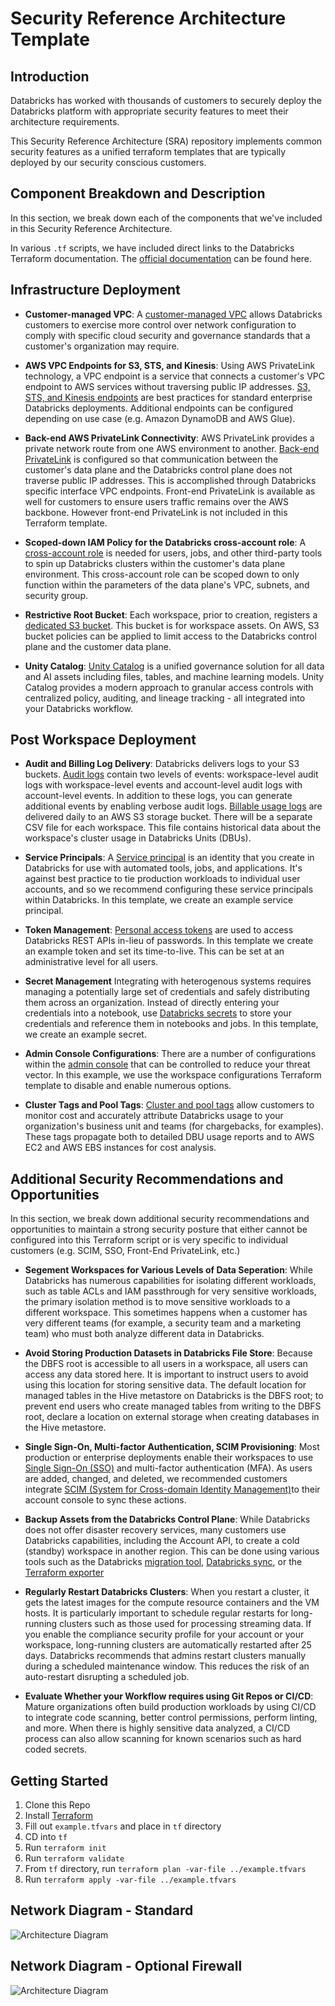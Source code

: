 # Security Reference Architecture Template

## Introduction

Databricks has worked with thousands of customers to securely deploy the Databricks platform with appropriate security features to meet their architecture requirements.

This Security Reference Architecture (SRA) repository implements common security features as a unified terraform templates that are typically deployed by our security conscious customers.

## Component Breakdown and Description

In this section, we break down each of the components that we've included in this Security Reference Architecture.

In various `.tf` scripts, we have included direct links to the Databricks Terraform documentation. The [official documentation](https://registry.terraform.io/providers/databricks/databricks/latest/docs) can be found here.

## Infrastructure Deployment

- **Customer-managed VPC**: A [customer-managed VPC](https://docs.databricks.com/administration-guide/cloud-configurations/aws/customer-managed-vpc.html) allows Databricks customers to exercise more control over network configuration to comply with specific cloud security and governance standards that a customer's organization may require.

- **AWS VPC Endpoints for S3, STS, and Kinesis**: Using AWS PrivateLink technology, a VPC endpoint is a service that connects a customer's VPC endpoint to AWS services without traversing public IP addresses. [S3, STS, and Kinesis endpoints](https://docs.databricks.com/administration-guide/cloud-configurations/aws/privatelink.html#step-5-add-vpc-endpoints-for-other-aws-services-recommended-but-optional) are best practices for standard enterprise Databricks deployments. Additional endpoints can be configured depending on use case (e.g. Amazon DynamoDB and AWS Glue).

- **Back-end AWS PrivateLink Connectivity**: AWS PrivateLink provides a private network route from one AWS environment to another. [Back-end PrivateLink](https://docs.databricks.com/administration-guide/cloud-configurations/aws/privatelink.html#overview) is configured so that communication between the customer's data plane and the Databricks control plane does not traverse public IP addresses. This is accomplished through Databricks specific interface VPC endpoints. Front-end PrivateLink is available as well for customers to ensure users traffic remains over the AWS backbone. However front-end PrivateLink is not included in this Terraform template.

- **Scoped-down IAM Policy for the Databricks cross-account role**: A [cross-account role](https://docs.databricks.com/administration-guide/account-api/iam-role.html) is needed for users, jobs, and other third-party tools to spin up Databricks clusters within the customer's data plane environment. This cross-account role can be scoped down to only function within the parameters of the data plane's VPC, subnets, and security group.

- **Restrictive Root Bucket**: Each workspace, prior to creation, registers a [dedicated S3 bucket](https://docs.databricks.com/administration-guide/account-api/aws-storage.html). This bucket is for workspace assets. On AWS, S3 bucket policies can be applied to limit access to the Databricks control plane and the customer data plane.

- **Unity Catalog**: [Unity Catalog](https://docs.databricks.com/data-governance/unity-catalog/index.html) is a unified governance solution for all data and AI assets including files, tables, and machine learning models. Unity Catalog provides a modern approach to granular access controls with centralized policy, auditing, and lineage tracking - all integrated into your Databricks workflow.

## Post Workspace Deployment

- **Audit and Billing Log Delivery**: Databricks delivers logs to your S3 buckets. [Audit logs](https://docs.databricks.com/administration-guide/account-settings/audit-logs.html) contain two levels of events: workspace-level audit logs with workspace-level events and account-level audit logs with account-level events. In addition to these logs, you can generate additional events by enabling verbose audit logs. [Billable usage logs](https://docs.databricks.com/administration-guide/account-settings/billable-usage-delivery.html) are delivered daily to an AWS S3 storage bucket. There will be a separate CSV file for each workspace. This file contains historical data about the workspace's cluster usage in Databricks Units (DBUs).

- **Service Principals**: A [Service principal](https://docs.databricks.com/administration-guide/users-groups/service-principals.html) is an identity that you create in Databricks for use with automated tools, jobs, and applications. It's against best practice to tie production workloads to individual user accounts, and so we recommend configuring these service principals within Databricks. In this template, we create an example service principal.

- **Token Management**: [Personal access tokens](https://docs.databricks.com/dev-tools/api/latest/authentication.html) are used to access Databricks REST APIs in-lieu of passwords. In this template we create an example token and set its time-to-live. This can be set at an administrative level for all users.

- **Secret Management** Integrating with heterogenous systems requires managing a potentially large set of credentials and safely distributing them across an organization. Instead of directly entering your credentials into a notebook, use [Databricks secrets](https://docs.databricks.com/security/secrets/index.html) to store your credentials and reference them in notebooks and jobs. In this template, we create an example secret.

- **Admin Console Configurations**: There are a number of configurations within the [admin console](https://docs.databricks.com/administration-guide/admin-console.html) that can be controlled to reduce your threat vector. In this example, we use the workspace configurations Terraform template to disable and enable numerous options.

- **Cluster Tags and Pool Tags**: [Cluster and pool tags](https://docs.databricks.com/administration-guide/account-settings/usage-detail-tags-aws.html) allow customers to monitor cost and accurately attribute Databricks usage to your organization's business unit and teams (for chargebacks, for examples). These tags propagate both to detailed DBU usage reports and to AWS EC2 and AWS EBS instances for cost analysis.

## Additional Security Recommendations and Opportunities

In this section, we break down additional security recommendations and opportunities to maintain a strong security posture that either cannot be configured into this Terraform script or is very specific to individual customers (e.g. SCIM, SSO, Front-End PrivateLink, etc.)

- **Segement Workspaces for Various Levels of Data Seperation**: While Databricks has numerous capabilities for isolating different workloads, such as table ACLs and IAM passthrough for very sensitive workloads, the primary isolation method is to move sensitive workloads to a different workspace. This sometimes happens when a customer has very different teams (for example, a security team and a marketing team) who must both analyze different data in Databricks.

- **Avoid Storing Production Datasets in Databricks File Store**: Because the DBFS root is accessible to all users in a workspace, all users can access any data stored here. It is important to instruct users to avoid using this location for storing sensitive data. The default location for managed tables in the Hive metastore on Databricks is the DBFS root; to prevent end users who create managed tables from writing to the DBFS root, declare a location on external storage when creating databases in the Hive metastore.

- **Single Sign-On, Multi-factor Authentication, SCIM Provisioning**: Most production or enterprise deployments enable their workspaces to use [Single Sign-On (SSO)](https://docs.databricks.com/administration-guide/users-groups/single-sign-on/index.html) and multi-factor authentication (MFA). As users are added, changed, and deleted, we recommended customers integrate [SCIM (System for Cross-domain Identity Management)](https://docs.databricks.com/dev-tools/api/latest/scim/index.html)to their account console to sync these actions.

- **Backup Assets from the Databricks Control Plane**: While Databricks does not offer disaster recovery services, many customers use Databricks capabilities, including the Account API, to create a cold (standby) workspace in another region. This can be done using various tools such as the Databricks [migration tool](https://github.com/databrickslabs/migrate), [Databricks sync](https://github.com/databrickslabs/databricks-sync), or the [Terraform exporter](https://registry.terraform.io/providers/databricks/databricks/latest/docs/guides/experimental-exporter)

- **Regularly Restart Databricks Clusters**: When you restart a cluster, it gets the latest images for the compute resource containers and the VM hosts. It is particularly important to schedule regular restarts for long-running clusters such as those used for processing streaming data. If you enable the compliance security profile for your account or your workspace, long-running clusters are automatically restarted after 25 days. Databricks recommends that admins restart clusters manually during a scheduled maintenance window. This reduces the risk of an auto-restart disrupting a scheduled job.

- **Evaluate Whether your Workflow requires using Git Repos or CI/CD**: Mature organizations often build production workloads by using CI/CD to integrate code scanning, better control permissions, perform linting, and more. When there is highly sensitive data analyzed, a CI/CD process can also allow scanning for known scenarios such as hard coded secrets.

## Getting Started

1. Clone this Repo
1. Install [Terraform](https://developer.hashicorp.com/terraform/downloads)
1. Fill out `example.tfvars` and place in `tf` directory
1. CD into `tf`
1. Run `terraform init`
1. Run `terraform validate`
1. From `tf` directory, run `terraform plan -var-file ../example.tfvars`
1. Run `terraform apply -var-file ../example.tfvars`

## Network Diagram - Standard
![Architecture Diagram](https://github.com/databricks/terraform-databricks-sra/blob/main/img/Standard%20-%20Network%20Topology.png)

## Network Diagram - Optional Firewall
![Architecture Diagram](https://github.com/databricks/terraform-databricks-sra/blob/main/img/Optional%20Firewall%20-%20Network%20Topology.png)